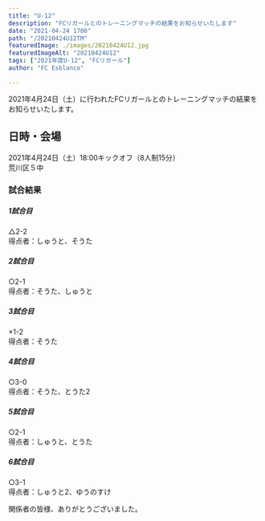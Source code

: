 ```yaml
---
title: "U-12"
description: "FCリガールとのトレーニングマッチの結果をお知らせいたします"
date: "2021-04-24 1700"
path: "/20210424U12TM"
featuredImage: ./images/20210424U12.jpg
featuredImageAlt: "20210424U12"
tags: ["2021年度U-12", "FCリガール"]
author: "FC Esblanco"

---
```


2021年4月24日（土）に行われたFCリガールとのトレーニングマッチの結果をお知らせいたします。


## 日時・会場

2021年4月24日（土）18:00キックオフ（8人制15分）  
荒川区５中

### 試合結果

#####  1試合目  
△2-2  
得点者：しゅうと、そうた

##### 2試合目  
○2-1  
得点者：そうた、しゅうと

##### 3試合目  
×1-2  
得点者：そうた

##### 4試合目  
○3-0  
得点者：そうた、とうた2

##### 5試合目
○2-1  
得点者：しゅうと、とうた

##### 6試合目  
○3-1    
得点者：しゅうと2、ゆうのすけ


関係者の皆様、ありがとうございました。
